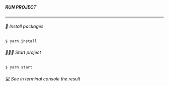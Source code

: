##### RUN PROJECT
---
###### 🧩 Install packages

```
$ yarn install
```

###### 🏃🏽‍♂️ Start project

```
$ yarn start
```

###### 💻 See in terminal console the result